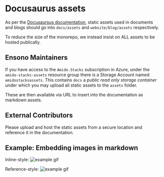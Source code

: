 # Docusaurus assets

As per the [Docusaursus documentation](https://docusaurus.io/docs/en/doc-markdown#linking-to-images-and-other-assets), static assets used in documents and blogs should go into `docs/assets` and `website/blog/assets` respectively.

To reduce the size of the monorepo, we instead insist on ALL assets to be hosted publically.

## Ensono Maintainers

If you have access to the `Amido.Stacks` subscription in Azure, under the `amido-stacks-assets` resource group there is a Storage Account named `amidostacksassets`. This contains `docs` a _public read only storage container_ under which you may upload all static assets to the `assets` folder.

These are then available via URL to insert into the documentation as markdown assets.

## External Contributors

Please upload and host the static assets from a secure location and reference it in the documentation.

## Example: Embedding images in markdown

Inline-style:
![example gif](https://amidostacksassets.blob.core.windows.net/docs/assets/axe_cypress_good_quality.gif "Example gif")

Reference-style:
![example gif][gif]

[gif]: https://amidostacksassets.blob.core.windows.net/docs/assets/axe_cypress_good_quality.gif "Example gif"
